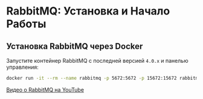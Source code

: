 # RabbitMQ: Установка и Начало Работы

## Установка RabbitMQ через Docker

Запустите контейнер RabbitMQ с последней версией `4.0.x` и панелью управления:

```bash
docker run -it --rm --name rabbitmq -p 5672:5672 -p 15672:15672 rabbitmq:4.0-management
```

[Видео о RabbitMQ на YouTube](https://www.youtube.com/watch?v=b-mT_NO4Kqs)
